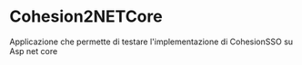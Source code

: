 # Cohesion2NETCore
Applicazione che permette di testare l'implementazione di CohesionSSO su Asp net core
